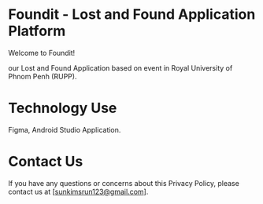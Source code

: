 # Foundit - Lost and Found Application Platform

Welcome to Foundit! 

our Lost and Found Application based on event in Royal University of Phnom Penh (RUPP).

# Technology Use
Figma, Android Studio Application.


# Contact Us
If you have any questions or concerns about this Privacy Policy, please contact us at [sunkimsrun123@gmail.com].
